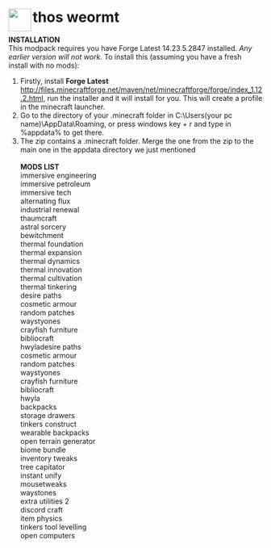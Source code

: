 # <img src="https://emojipedia-us.s3.dualstack.us-west-1.amazonaws.com/thumbs/160/apple/81/bug_1f41b.png" width="45" align="left"> thos weormt<br>

**INSTALLATION**<br>
This modpack requires you have Forge Latest 14.23.5.2847 installed. _Any earlier version will not work._ To install this (assuming you have a fresh install with no mods):<br>
1) Firstly, install **Forge Latest** http://files.minecraftforge.net/maven/net/minecraftforge/forge/index_1.12.2.html, run the installer and it will install for you. This will create a profile in the minecraft launcher.<br>
2) Go to the directory of your .minecraft folder in C:\Users\(your pc name)\AppData\Roaming, or press windows key + r and type in %appdata% to get there.<br>
3) The zip contains a .minecraft folder. Merge the one from the zip to the main one in the appdata directory we just mentioned<br><br>
**MODS LIST**<br>
immersive engineering<br>
immersive petroleum<br>
immersive tech<br>
alternating flux<br>
industrial renewal<br>
thaumcraft<br>
astral sorcery<br>
bewitchment<br>
thermal foundation<br>
thermal expansion<br>
thermal dynamics<br>
thermal innovation<br>
thermal cultivation<br>
thermal tinkering<br>
desire paths<br>
cosmetic armour<br>
random patches<br>
waystyones<br>
crayfish furniture<br>
bibliocraft<br>
hwyladesire paths<br>
cosmetic armour<br>
random patches<br>
waystyones<br>
crayfish furniture<br>
bibliocraft<br>
hwyla<br>
backpacks<br>
storage drawers<br>
tinkers construct<br>
wearable backpacks<br>
open terrain generator<br>
biome bundle<br>
inventory tweaks<br>
tree capitator<br>
instant unify<br>
mousetweaks<br>
waystones<br>
extra utilities 2<br>
discord craft<br>
item physics<br>
tinkers tool levelling<br>
open computers<br>
